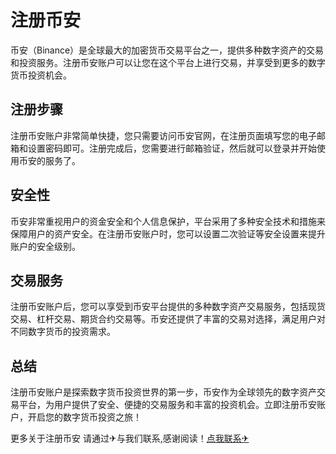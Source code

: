 # 注册币安

币安（Binance）是全球最大的加密货币交易平台之一，提供多种数字资产的交易和投资服务。注册币安账户可以让您在这个平台上进行交易，并享受到更多的数字货币投资机会。

## 注册步骤

注册币安账户非常简单快捷，您只需要访问币安官网，在注册页面填写您的电子邮箱和设置密码即可。注册完成后，您需要进行邮箱验证，然后就可以登录并开始使用币安的服务了。

## 安全性

币安非常重视用户的资金安全和个人信息保护，平台采用了多种安全技术和措施来保障用户的资产安全。在注册币安账户时，您可以设置二次验证等安全设置来提升账户的安全级别。

## 交易服务

注册币安账户后，您可以享受到币安平台提供的多种数字资产交易服务，包括现货交易、杠杆交易、期货合约交易等。币安还提供了丰富的交易对选择，满足用户对不同数字货币的投资需求。

## 总结

注册币安账户是探索数字货币投资世界的第一步，币安作为全球领先的数字资产交易平台，为用户提供了安全、便捷的交易服务和丰富的投资机会。立即注册币安账户，开启您的数字货币投资之旅！

更多关于注册币安 请通过✈与我们联系,感谢阅读！[点我联系✈](https://vip.G208.com)
